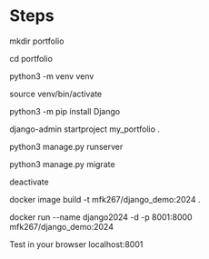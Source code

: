 # Steps

mkdir portfolio

cd portfolio

python3 -m venv venv

source venv/bin/activate

python3 -m pip install Django

django-admin startproject my_portfolio .

python3 manage.py runserver

python3 manage.py migrate

deactivate

docker image build -t mfk267/django_demo:2024 .

docker run --name django2024 -d -p 8001:8000 mfk267/django_demo:2024

Test in your browser localhost:8001
